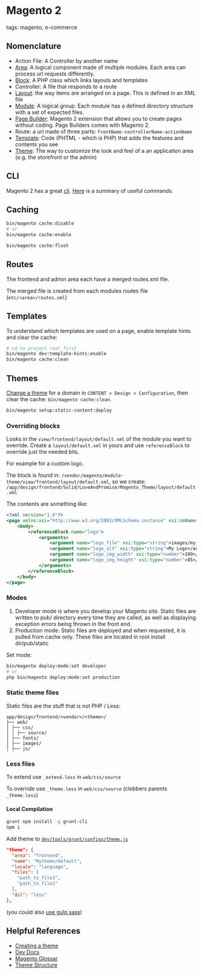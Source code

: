 # Magento 2

tags: magento, e-commerce

## Nomenclature

* Action File: A Controller by another name
* [Area](https://devdocs.magento.com/guides/v2.3/architecture/archi_perspectives/components/modules/mod_and_areas.html): A logical component made of multiple modules. Each area can process url requests differently.
* [Block](https://devdocs.magento.com/guides/v2.3/mtf/mtf_entities/mtf_block.html): A PHP class which links layouts and templates
* Controller: A file that responds to a route
* [Layout](https://devdocs.magento.com/guides/v2.3/frontend-dev-guide/layouts/layout-overview.html): the way items are arranged on a page. This is defined in an XML file
* [Module](https://devdocs.magento.com/guides/v2.3/architecture/archi_perspectives/components/modules/mod_intro.html): A logical group. Each module has a defined directory structure with a set of expected files. 
* [Page Builder](https://devdocs.magento.com/page-builder/docs/index.html): Magento 2 extension that allows you to create pages without coding. Page Builders comes with Magento 2.
* Route: a url made of three parts: `frontName-controllerName-actionName`
* [Template](https://devdocs.magento.com/guides/v2.3/frontend-dev-guide/templates/template-overview.html): Code (PHTML - which is PHP) that adds the features and contents you see
* [Theme](https://devdocs.magento.com/guides/v2.3/frontend-dev-guide/themes/theme-overview.html): The way to customize the look and feel of a an application area (e.g. the storefront or the admin)

## CLI

Magento 2 has a great [cli](https://devdocs.magento.com/guides/v2.3/config-guide/cli/config-cli-subcommands.html). [Here](https://www.emiprotechnologies.com/technical_notes/magento-technical-notes-60/post/magento-2-useful-commands-list-391) is a summary of useful commands.

## Caching

```bash
bin/magento cache:disable
# or
bin/magento cache:enable

bin/magento cache:flush
```

## Routes

The frontend and admin area each have a merged routes.xml file.

The merged file is created from each modules routes file (`etc/<area>/routes.xml`)

## Templates

To understand which templates are used on a page, enable template hints and clear the cache:

```bash
# cd to project root first
bin/magento dev:template-hints:enable
bin/magento cache:clean
```

## Themes

[Change a theme](https://devdocs.magento.com/guides/v2.3/frontend-dev-guide/themes/theme-apply.html) for a domain in `CONTENT > Design > Configuration`, then clear the cache: `bin/magento cache:clean`.

```bash
bin/magento setup:static-content:deploy
```

### Overriding blocks

Looks in the `view/frontend/layout/default.xml` of the module you want to override. Create a `layout/default.xml` in yours and use `referenceBlock` to override just the needed bits.

For example for a custom logo.

The block is found in:  `/vendor/magento/module-theme/view/frontend/layout/default.xml`, so we create: `/app/design/frontend/Solid/LoveAndPromise/Magento_Theme/layout/default.xml`

The contents are something like:

```xml
<?xml version="1.0"?>
<page xmlns:xsi="http://www.w3.org/2001/XMLSchema-instance" xsi:noNamespaceSchemaLocation="urn:magento:framework:View/Layout/etc/page_configuration.xsd">
    <body>
        <referenceBlock name="logo">
            <arguments>
                <argument name="logo_file" xsi:type="string">images/my_logo.svg</argument>
                <argument name="logo_alt" xsi:type="string">My Logo</argument>
                <argument name="logo_img_width" xsi:type="number">109</argument>
                <argument name="logo_img_height" xsi:type="number">85</argument>
            </arguments>
        </referenceBlock>
    </body>
</page>
```

### Modes

1. Developer mode is where you develop your Magento site. Static files are written to pub/ directory every time they are called, as well as displaying exception errors being thrown in the front end.
1. Production mode: Static files are deployed and when requested, it is pulled from cache only. These files are located in root install dir/pub/static

Set mode:

```bash
bin/magento deploy:mode:set developer
# or
php bin/magento deploy:mode:set production
```

### Static theme files 

Static files are the stuff that is not PHP / Less: 

```
app/design/frontend/<vendor>/<theme>/
├── web/
│ ├── css/
│ │ ├── source/ 
│ ├── fonts/
│ ├── images/
│ ├── js/
```

### Less files

To extend use `_extend.less` in `web/css/source`

To override use `_theme.less` in `web/css/source` (clobbers parents `_theme.less`)

#### Local Compilation

```bash
grunt npm install -g grunt-cli
npm i
```

Add theme to [`dev/tools/grunt/configs/theme.js`](https://devdocs.magento.com/guides/v2.3/frontend-dev-guide/css-topics/css_debug.html)

```json
"theme": {
  "area": "frontend",
  "name": "Mytheme/default",
  "locale": "language",
  "files": [
    "path_to_file1",
    "path_to_file2"
  ],
  "dsl": "less"
},
```

(you could also [use gulp sass](https://devdocs.magento.com/guides/v2.3/frontend-dev-guide/css-topics/gulp-sass.html))

## Helpful References

* [Creating a theme](https://devdocs.magento.com/guides/v2.3/frontend-dev-guide/themes/theme-create.html)
* [Dev Docs](https://devdocs.magento.com/#/individual-contributors)
* [Magento Glossar](https://glossary.magento.com/)
* [Theme Structure](https://devdocs.magento.com/guides/v2.3/frontend-dev-guide/themes/theme-structure.html)